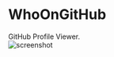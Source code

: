 # WhoOnGitHub
GitHub Profile Viewer.  
![screenshot](https://pbs.twimg.com/media/B_LBC8DU8AAmqoy.png)
